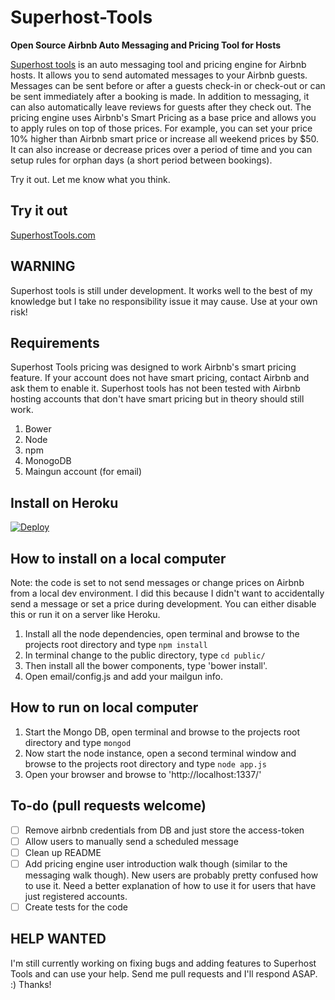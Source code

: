 # Superhost-Tools
**Open Source Airbnb Auto Messaging and Pricing Tool for Hosts**

[Superhost tools](https://SuperhostTools.com) is an auto messaging tool and pricing engine for Airbnb hosts.  It allows you to send automated messages to your Airbnb guests.  Messages can be sent before or after a guests check-in or check-out or can be sent immediately after a booking is made.  In addition to messaging, it can also automatically leave reviews for guests after they check out.  The pricing engine uses Airbnb's Smart Pricing as a base price and allows you to apply rules on top of those prices.  For example, you can set your price 10% higher than Airbnb smart price or increase all weekend prices by $50.  It can also increase or decrease prices over a period of time and you can setup rules for orphan days (a short period between bookings).

Try it out.  Let me know what you think.

## Try it out
[SuperhostTools.com](https://SuperhostTools.com)

## WARNING
Superhost tools is still under development.  It works well to the best of my knowledge but I take no responsibility issue it may cause.  Use at your own risk!

## Requirements
Superhost Tools pricing was designed to work Airbnb's smart pricing feature.  If your account does not have smart pricing, contact Airbnb and ask them to enable it.  Superhost tools has not been tested with Airbnb hosting accounts that don't have smart pricing but in theory should still work.

1. Bower
2. Node
3. npm
4. MonogoDB
5. Maingun account (for email)

## Install on Heroku
[![Deploy](https://www.herokucdn.com/deploy/button.svg)](https://heroku.com/deploy)

## How to install on a local computer
Note: the code is set to not send messages or change prices on Airbnb from a local dev environment.  I did this because I didn't want to accidentally send a message or set a price during development.  You can either disable this or run it on a server like Heroku.

1. Install all the node dependencies, open terminal and browse to the projects root directory and type `npm install`
2. In terminal change to the public directory, type `cd public/`
3. Then install all the bower components, type 'bower install'.
4. Open email/config.js and add your mailgun info.

## How to run on local computer
1. Start the Mongo DB, open terminal and browse to the projects root directory and type `mongod`
2. Now start the node instance, open a second terminal window and browse to the projects root directory and type `node app.js`
3. Open your browser and browse to 'http://localhost:1337/'

## To-do (pull requests welcome)
- [ ] Remove airbnb credentials from DB and just store the access-token
- [ ] Allow users to manually send a scheduled message
- [ ] Clean up README
- [ ] Add pricing engine user introduction walk though (similar to the messaging walk though).  New users are probably pretty confused how to use it.  Need a better explanation of how to use it for users that have just registered accounts.
- [ ] Create tests for the code

## HELP WANTED
I'm still currently working on fixing bugs and adding features to Superhost Tools and can use your help.  Send me pull requests and I'll respond ASAP.  :)  Thanks!
